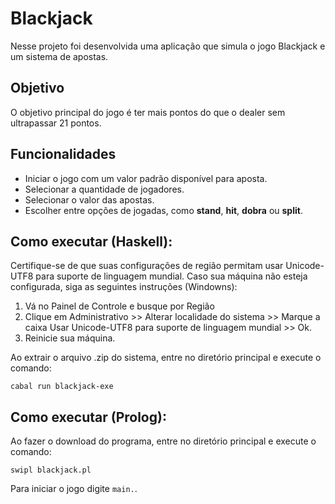 # Blackjack
Nesse projeto foi desenvolvida uma aplicação que simula o jogo Blackjack e um sistema de apostas.

## Objetivo
O objetivo principal do jogo é ter mais pontos do que o dealer sem ultrapassar 21 pontos.

## Funcionalidades
- Iniciar o jogo com um valor padrão disponível para aposta.
- Selecionar a quantidade de jogadores.
- Selecionar o valor das apostas.
- Escolher entre opções de jogadas, como **stand**, **hit**, **dobra** ou **split**.

## Como executar (Haskell):
Certifique-se de que suas configurações de região permitam usar Unicode-UTF8 para suporte de linguagem mundial.
Caso sua máquina não esteja configurada, siga as seguintes instruções (Windowns):
1. Vá no Painel de Controle e busque por Região
2. Clique em Administrativo >> Alterar localidade do sistema >> Marque a caixa Usar Unicode-UTF8 para suporte de linguagem mundial >> Ok.
3. Reinicie sua máquina.


Ao extrair o arquivo .zip do sistema, entre no diretório principal e execute o comando:
```
cabal run blackjack-exe
```

## Como executar (Prolog):

Ao fazer o download do programa, entre no diretório principal e execute o comando:
```
swipl blackjack.pl
```
Para iniciar o jogo digite ``` main. ```.
